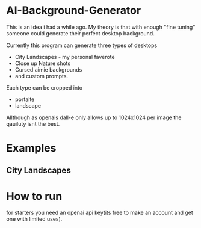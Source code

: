 # AI-Background-Generator
This is an idea i had a while ago.
My theory is that with enough "fine tuning" someone could generate their perfect desktop background.

Currently this program can generate three types of desktops
* City Landscapes - my personal faverote
* Close up Nature shots
* Cursed aimie backgrounds
* and custom prompts.

Each type can be cropped into 
* portaite 
* landscape

Allthough as openais dall-e only allows up to 1024x1024 per image the qauiluty isnt the best.
# Examples 
## City Landscapes


# How to run

for starters you need an openai api key(its free to make an account and get one with limited uses).
